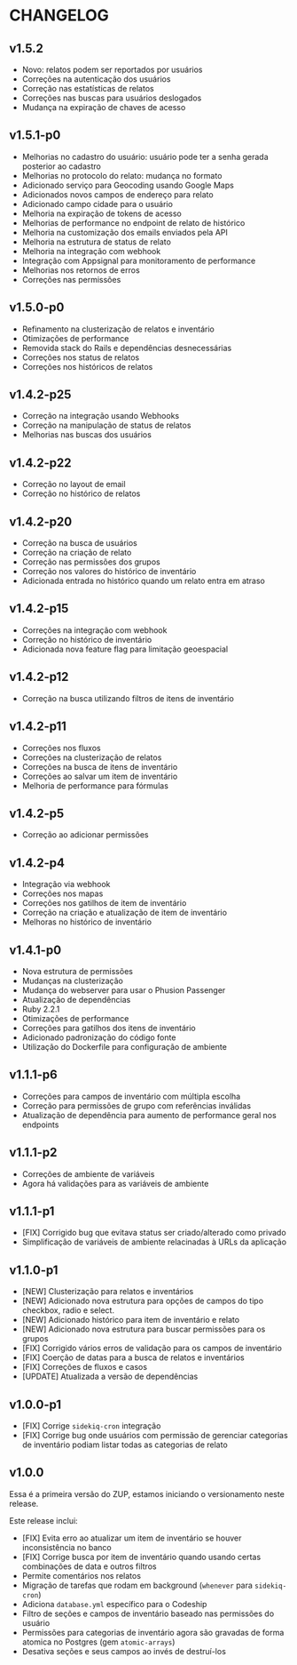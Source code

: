 # CHANGELOG

## v1.5.2
* Novo: relatos podem ser reportados por usuários
* Correções na autenticação dos usuários
* Correção nas estatísticas de relatos
* Correções nas buscas para usuários deslogados
* Mudança na expiração de chaves de acesso

## v1.5.1-p0
* Melhorias no cadastro do usuário: usuário pode ter a senha gerada posterior ao cadastro
* Melhorias no protocolo do relato: mudança no formato
* Adicionado serviço para Geocoding usando Google Maps
* Adicionados novos campos de endereço para relato
* Adicionado campo cidade para o usuário
* Melhoria na expiração de tokens de acesso
* Melhorias de performance no endpoint de relato de histórico
* Melhoria na customização dos emails enviados pela API
* Melhoria na estrutura de status de relato
* Melhoria na integração com webhook
* Integração com Appsignal para monitoramento de performance
* Melhorias nos retornos de erros
* Correções nas permissões

## v1.5.0-p0
* Refinamento na clusterização de relatos e inventário
* Otimizações de performance
* Removida stack do Rails e dependências desnecessárias
* Correções nos status de relatos
* Correções nos históricos de relatos

## v1.4.2-p25
* Correção na integração usando Webhooks
* Correção na manipulação de status de relatos
* Melhorias nas buscas dos usuários

## v1.4.2-p22
* Correção no layout de email
* Correção no histórico de relatos

## v1.4.2-p20

* Correção na busca de usuários
* Correção na criação de relato
* Correção nas permissões dos grupos
* Correção nos valores do histórico de inventário
* Adicionada entrada no histórico quando um relato entra em atraso

## v1.4.2-p15
* Correções na integração com webhook
* Correção no histórico de inventário
* Adicionada nova feature flag para limitação geoespacial

## v1.4.2-p12
* Correção na busca utilizando filtros de itens de inventário

## v1.4.2-p11
* Correções nos fluxos
* Correções na clusterização de relatos
* Correções na busca de itens de inventário
* Correções ao salvar um item de inventário
* Melhoria de performance para fórmulas

## v1.4.2-p5
* Correção ao adicionar permissões

## v1.4.2-p4
* Integração via webhook
* Correções nos mapas
* Correções nos gatilhos de item de inventário
* Correção na criação e atualização de item de inventário
* Melhoras no histórico de inventário

## v1.4.1-p0
* Nova estrutura de permissões
* Mudanças na clusterização
* Mudança do webserver para usar o Phusion Passenger
* Atualização de dependências
* Ruby 2.2.1
* Otimizações de performance
* Correções para gatilhos dos itens de inventário
* Adicionado padronização do código fonte
* Utilização do Dockerfile para configuração de ambiente


## v1.1.1-p6

* Correções para campos de inventário com múltipla escolha
* Correção para permissões de grupo com referências inválidas
* Atualização de dependência para aumento de performance geral nos endpoints

## v1.1.1-p2

* Correções de ambiente de variáveis
* Agora há validações para as variáveis de ambiente

## v1.1.1-p1

* [FIX] Corrigido bug que evitava status ser criado/alterado como privado
* Simplificação de variáveis de ambiente relacinadas à URLs da aplicação

## v1.1.0-p1
* [NEW] Clusterização para relatos e inventários
* [NEW] Adicionado nova estrutura para opções de campos do tipo checkbox, radio e select.
* [NEW] Adicionado histórico para item de inventário e relato
* [NEW] Adicionado nova estrutura para buscar permissões para os grupos
* [FIX] Corrigido vários erros de validação para os campos de inventário
* [FIX] Coerção de datas para a busca de relatos e inventários
* [FIX] Correções de fluxos e casos
* [UPDATE] Atualizada a versão de dependências

## v1.0.0-p1

* [FIX] Corrige `sidekiq-cron` integração
* [FIX] Corrige bug onde usuários com permissão de gerenciar
categorias de inventário podiam listar todas as categorias de relato

## v1.0.0

Essa é a primeira versão do ZUP, estamos iniciando o versionamento neste release.

Este release inclui:

* [FIX] Evita erro ao atualizar um item de inventário se houver inconsistência no banco
* [FIX] Corrige busca por item de inventário quando usando certas combinações de data e outros filtros
* Permite comentários nos relatos
* Migração de tarefas que rodam em background (`whenever` para `sidekiq-cron`)
* Adiciona `database.yml` específico para o Codeship
* Filtro de seções e campos de inventário baseado nas permissões do usuário
* Permissões para categorias de inventário agora são gravadas de forma atomica no Postgres (gem `atomic-arrays`)
* Desativa seções e seus campos ao invés de destruí-los

